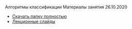 Алгоритмы классификации
Материалы занятия 26.10.2020
* [Скачать папку полностью](https://minhaskamal.github.io/DownGit/#/home?url=https://github.com/elentevanyan/hse_dpo_2020_ml_course/tree/master/week5/)
* [Лекционные слайды](https://drive.google.com/drive/folders/1dV3CT7WYqYJCt0zIL_ts04Gw_YEVOdwT?usp=sharing)
